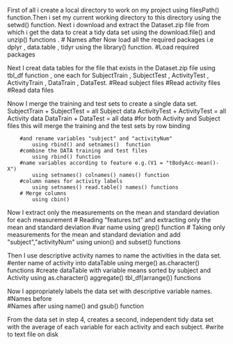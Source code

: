 First of all i create a local directory to work on my project using filesPath() function.Then i set my current working directory to this directory using the setwd() function.
Next i download and extract the Dataset.zip file from which i get the data to creat a tidy data set using the download.file() and unzip() functions .
		# Names after
Now load all the required packages i.e dplyr , data.table , tidyr using the library() function.
		#Load required packages

Next I creat data tables for the file that exists in the Dataset.zip file using tbl_df function , one each for SubjectTrain , SubjectTest , ActivityTest , ActivityTrain , DataTrain , DataTest.
		#Read subject files
		#Read activity files
		#Read data files

Nnow I merge the training and test sets to create a single data set.
	SubjectTrain + SubjectTest = all Subject data
	ActivityTest + ActivityTest = all Activity data
	DataTrain + DataTest = all data 
		#for both Activity and Subject files this will merge the training and the test sets by row binding 
			
		#and rename variables "subject" and "activityNum"
			using rbind() and setnames()  function
		#combine the DATA training and test files
			using rbind() function
		#name variables according to feature e.g.(V1 = "tBodyAcc-mean()-X")
			using setnames() colnames() names() function
		#column names for activity labels
			using setnames() read.table() names() functions
		# Merge columns
			using cbin()
Now I extract only the measurements on the mean and standard deviation for each measurement
		# Reading "features.txt" and extracting only the mean and standard deviation  #var name
			using grep() function
		# Taking only measurements for the mean and standard deviation and add "subject","activityNum"
			using union() and subset() functions

Then I use descriptive activity names to name the activities in the data set.
		#enter name of activity into dataTable 
			using merge() as.character() functions
		#create dataTable with variable means sorted by subject and Activity
			using as.character() aggregate() tbl_df(arrange()) functions

Now I appropriately labels the data set with descriptive variable names.
		#Names before	
		#Names after	 using name() and gsub() function	

From the data set in step 4, creates a second, independent tidy data set with the average of each variable for each activity and each subject.
		#write to text file on disk

